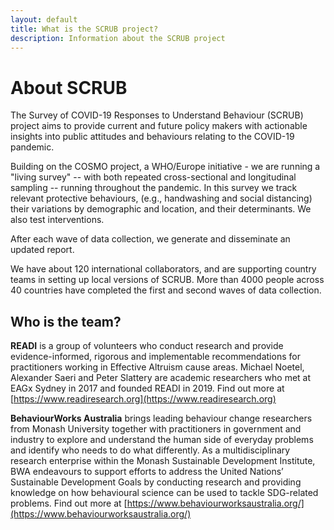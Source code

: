 ```yaml
---
layout: default
title: What is the SCRUB project?
description: Information about the SCRUB project
---
```


# About SCRUB

The Survey of COVID-19 Responses to Understand Behaviour (SCRUB) project aims to provide current and future policy makers with actionable insights into public attitudes and behaviours relating to the COVID-19 pandemic.

Building on the COSMO project, a WHO/Europe initiative - we are running a "living survey" -- with both repeated cross-sectional and longitudinal sampling -- running throughout the pandemic. In this survey we track relevant protective behaviours, (e.g., handwashing and social distancing) their variations by demographic and location, and their determinants. We also test interventions.

After each wave of data collection, we generate and disseminate an updated report. 

We have about 120 international collaborators, and are supporting country teams in setting up local versions of SCRUB. More than 4000 people across 40 countries have completed the first and second waves of data collection. 

## Who is the team? 

**READI** is a group of volunteers who conduct research and provide evidence-informed, rigorous and implementable recommendations for practitioners working in Effective Altruism cause areas. Michael Noetel, Alexander Saeri and Peter Slattery are academic researchers who met at EAGx Sydney in 2017 and founded READI in 2019. Find out more at [https://www.readiresearch.org](https://www.readiresearch.org)

**BehaviourWorks Australia** brings leading behaviour change researchers from Monash University together with practitioners in government and industry to explore and understand the human side of everyday problems and identify who needs to do what differently. As a multidisciplinary research enterprise within the Monash Sustainable Development Institute, BWA endeavours to support efforts to address the United Nations’ Sustainable Development Goals by conducting research and providing knowledge on how behavioural science can be used to tackle SDG-related problems. Find out more at [https://www.behaviourworksaustralia.org/](https://www.behaviourworksaustralia.org/)
